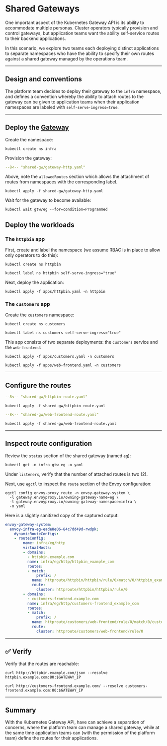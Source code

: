 # Shared Gateways

One important aspect of the Kubernetes Gateway API is its ability to accommodate multiple personas.  Cluster operators typically provision and control gateways, but application teams want the ability self-service routes to their backend applications.

In this scenario, we explore two teams each deploying distinct applications to separate namespaces who have the ability to specify their own routes against a shared gateway managed by the operations team.

---

## Design and conventions

The platform team decides to deploy their gateway to the `infra` namespace, and defines a convention whereby the ability to attach routes to the gateway can be given to application teams when their application namespaces are labeled with `self-serve-ingress=true`.

---

## Deploy the [Gateway](https://gateway-api.sigs.k8s.io/api-types/gateway/)

Create the namespace:

```shell
kubectl create ns infra
```

Provision the gateway:

```yaml linenums="1" hl_lines="13-18"
--8<-- "shared-gw/gateway-http.yaml"
```

Above, note the `allowedRoutes` section which allows the attachment of routes from namespaces with the corresponding label.

```shell
kubectl apply -f shared-gw/gateway-http.yaml
```

Wait for the gateway to become available:

```shell
kubectl wait gtw/eg --for=condition=Programmed
```

## Deploy the workloads

### The `httpbin` app

First, create and label the namespace (we assume RBAC is in place to allow only operators to do this):

```shell
kubectl create ns httpbin
```

```shell
kubectl label ns httpbin self-serve-ingress="true"
```

Next, deploy the application:

```shell
kubectl apply -f apps/httpbin.yaml -n httpbin
```

### The `customers` app

Create the `customers` namespace:

```shell
kubectl create ns customers
```

```shell
kubectl label ns customers self-serve-ingress="true"
```

This app consists of two separate deployments:  the `customers` service and the `web-frontend`:

```shell
kubectl apply -f apps/customers.yaml -n customers
```

```shell
kubectl apply -f apps/web-frontend.yaml -n customers
```

---

## Configure the routes

```yaml linenums="1"
--8<-- "shared-gw/httpbin-route.yaml"
```

```shell
kubectl apply -f shared-gw/httpbin-route.yaml
```

```yaml linenums="1"
--8<-- "shared-gw/web-frontend-route.yaml"
```

```shell
kubectl apply -f shared-gw/web-frontend-route.yaml
```

---

## Inspect route configuration

Review the `status` section of the shared gateway (named `eg`):

```shell
kubectl get -n infra gtw eg -o yaml
```

Under `listeners`, verify that the number of attached routes is two (2).

Next, use `egctl` to inspect the `route` section of the Envoy configuration:

```shell
egctl config envoy-proxy route -n envoy-gateway-system \
  -l gateway.envoyproxy.io/owning-gateway-name=eg \
  -l gateway.envoyproxy.io/owning-gateway-namespace=infra \
  -o yaml
```

Here is a slightly sanitized copy of the captured output:

```yaml
envoy-gateway-system:
  envoy-infra-eg-eade8e06-84c7dd49d-rwdpk:
    dynamicRouteConfigs:
    - routeConfig:
        name: infra/eg/http
        virtualHosts:
        - domains:
          - httpbin.example.com
          name: infra/eg/http/httpbin_example_com
          routes:
          - match:
              prefix: /
            name: httproute/httpbin/httpbin/rule/0/match/0/httpbin_example_com
            route:
              cluster: httproute/httpbin/httpbin/rule/0
        - domains:
          - customers-frontend.example.com
          name: infra/eg/http/customers-frontend_example_com
          routes:
          - match:
              prefix: /
            name: httproute/customers/web-frontend/rule/0/match/0/customers-frontend_example_com
            route:
              cluster: httproute/customers/web-frontend/rule/0
```

---

## :white_check_mark: Verify

Verify that the routes are reachable:

```shell
curl http://httpbin.example.com/json --resolve httpbin.example.com:80:$GATEWAY_IP
```


```shell
curl http://customers-frontend.example.com/ --resolve customers-frontend.example.com:80:$GATEWAY_IP
```

---

## Summary

With the Kubernetes Gateway API, have can achieve a separation of concerns, where the platform team can manage a shared gateway, while at the same time application teams can (with the permission of the platform team) define the routes for their applications.
